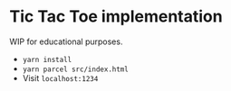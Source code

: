 # Tic Tac Toe implementation

WIP for educational purposes.

- `yarn install`
- `yarn parcel src/index.html`
- Visit `localhost:1234`